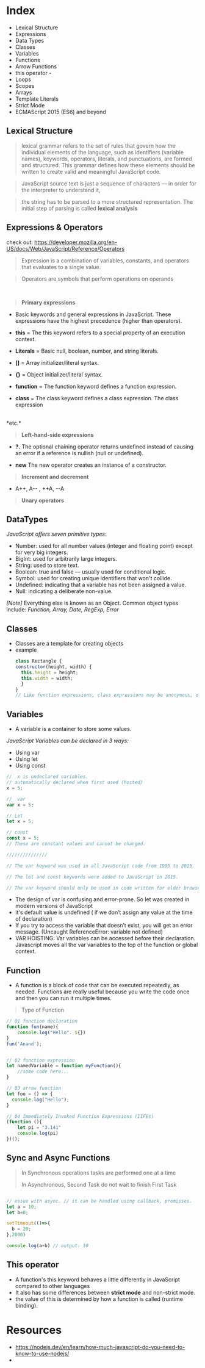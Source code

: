 # Index
- Lexical Structure
- Expressions
- Data Types
- Classes
- Variables
- Functions 
- Arrow Functions
- this operator -
- Loops
- Scopes
- Arrays
- Template Literals
- Strict Mode
- ECMAScript 2015 (ES6) and beyond


## Lexical Structure

> lexical grammar refers to the set of rules that govern how the individual elements of the language, such as identifiers (variable names), keywords, operators, literals, and punctuations, are formed and structured. This grammar defines how these elements should be written to create valid and meaningful JavaScript code.

> JavaScript source text is just a sequence of characters — in order for the interpreter to understand it,

> the string has to be parsed to a more structured representation. The initial step of parsing is called **lexical analysis**

## Expressions & Operators

check out: https://developer.mozilla.org/en-US/docs/Web/JavaScript/Reference/Operators

> Expression is a combination of variables, constants, and operators that evaluates to a single value.

> Operators are symbols that perform operations on operands

<br/>

> **Primary expressions**

- Basic keywords and general expressions in JavaScript. These expressions have the highest precedence (higher than operators).

- **this** = 
The this keyword refers to a special property of an execution context.

- **Literals** =
Basic null, boolean, number, and string literals.

- **[]** =
Array initializer/literal syntax.

- **{}** =
Object initializer/literal syntax.

- **function** =
The function keyword defines a function expression.

- **class** =
The class keyword defines a class expression.  The class expression
<br/>
*etc.*

> **Left-hand-side expressions**

- **?.**
The optional chaining operator returns undefined instead of causing an error if a reference is nullish (null or undefined).

- **new**
The new operator creates an instance of a constructor.


> **Increment and decrement**

- A++, A-- , ++A, --A


> **Unary operators**


## DataTypes

*JavaScript offers seven primitive types:*

- Number: used for all number values (integer and floating point) except for very big integers.
- BigInt: used for arbitrarily large integers.
- String: used to store text.
- Boolean: true and false — usually used for conditional logic.
- Symbol: used for creating unique identifiers that won't collide.
- Undefined: indicating that a variable has not been assigned a value.
- Null: indicating a deliberate non-value.

*[Note]* Everything else is known as an Object. Common object types include: *Function, Array, Date, RegExp, Error*

## Classes

- Classes are a template for creating objects
- example
  ```javascript
  class Rectangle {
  constructor(height, width) {
    this.height = height;
    this.width = width;
    }
  }
  // Like function expressions, class expressions may be anonymous, or have a name that's different from the variable that it's assigned to. However, unlike function declarations, 
  ```


## Variables
- A variable is a container to store some values.

*JavaScript Variables can be declared in 3 ways:*
* Using var
* Using let
* Using const

```javascript
//  x is undeclared variables.
// automatically declared when first used (hosted)
x = 5;

//  var
var x = 5;

// Let 
let x = 5;

// const
const x = 5;
// These are constant values and cannot be changed.

///////////////

// The var keyword was used in all JavaScript code from 1995 to 2015.

// The let and const keywords were added to JavaScript in 2015.

// The var keyword should only be used in code written for older browsers.

```

- The design of var is confusing and error-prone. So let was created in modern versions of JavaScript
- it's default value is undefined ( if we don’t assign any value at the time of declaration)
- If you try to access the variable that doesn’t exist, you will get an error message. (Uncaught ReferenceError: variable not defined)
- VAR HOISTING: Var variables can be accessed before their declaration. Javascript moves all the var variables to the top of the function or global context.



## Function
- A function is a block of code that can be executed repeatedly, as needed. Functions are really useful because you write the code once and then you can run it multiple times.

> Type of Function
```JavaScript
// 01 function declaration
function fun(name){
    console.log("Hello". ${})
}
fun('Anand');


// 02 function expression
let namedVariable = function myFunction(){
	//some code here...
}

// 03 arrow function
let foo = () => {
  console.log("Hello");
}

// 04 Immediately Invoked Function Expressions (IIFEs)
(function (){
	let pi = "3.141"
    console.log(pi)
})();

```

## Sync and Async Functions 

> In Synchronous operations tasks are performed one at a time
>
> In Asynchronous, Second Task do not wait to finish First Task

```js

// essue with async. // it can be handled using callback, promisses.
let a = 10;
let b=0;

setTimeout(()=>{
  b = 20;
},2000)

console.log(a+b) // output: 10

```


## This operator

- A function's this keyword behaves a little differently in JavaScript compared to other languages
- It also has some differences between **strict mode** and non-strict mode.
- the value of this is determined by how a function is called (runtime binding).









# Resources
- https://nodejs.dev/en/learn/how-much-javascript-do-you-need-to-know-to-use-nodejs/
- 